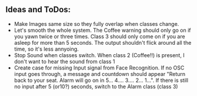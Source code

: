 
## Ideas and ToDos:

- Make Images same size so they fully overlap when classes change.
- Let's smooth the whole system. The Coffee warning should only go on if you yawn twice or three times. Class 3 should only come on if you are asleep for more than 5 seconds. The output shouldn't flick around all the time, so it's less annyoing.
- Stop Sound when classes switch. When class 2 (Coffee!!) is present, I don't want to hear the sound from class 1
- Create case for missing Input signal from Face Recognition. If no OSC input goes through, a message and countdown should appear "Return back to your seat. Alarm will go on in 5... 4.... 3.... 2... 1...". If there is still no input after 5 (or10?) seconds, switch to the Alarm class (class 3)


